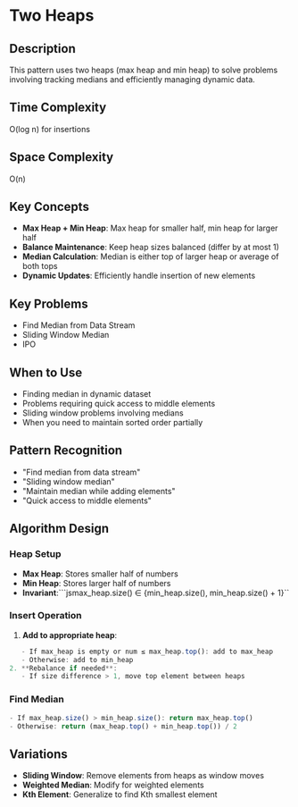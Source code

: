 # Two Heaps

## Description
This pattern uses two heaps (max heap and min heap) to solve problems involving tracking medians and efficiently managing dynamic data.

## Time Complexity
O(log n) for insertions

## Space Complexity
O(n)

## Key Concepts
- **Max Heap + Min Heap**: Max heap for smaller half, min heap for larger half
- **Balance Maintenance**: Keep heap sizes balanced (differ by at most 1)
- **Median Calculation**: Median is either top of larger heap or average of both tops
- **Dynamic Updates**: Efficiently handle insertion of new elements

## Key Problems
- Find Median from Data Stream
- Sliding Window Median
- IPO

## When to Use
- Finding median in dynamic dataset
- Problems requiring quick access to middle elements
- Sliding window problems involving medians
- When you need to maintain sorted order partially

## Pattern Recognition
- "Find median from data stream"
- "Sliding window median"
- "Maintain median while adding elements"
- "Quick access to middle elements"

## Algorithm Design

### Heap Setup
- **Max Heap**: Stores smaller half of numbers
- **Min Heap**: Stores larger half of numbers
- **Invariant**:```jsmax_heap.size() ∈ {min_heap.size(), min_heap.size() + 1}``

### Insert Operation
1. **Add to appropriate heap**:
```js
   - If max_heap is empty or num ≤ max_heap.top(): add to max_heap
   - Otherwise: add to min_heap
2. **Rebalance if needed**:
   - If size difference > 1, move top element between heaps
```

### Find Median
```js
- If max_heap.size() > min_heap.size(): return max_heap.top()
- Otherwise: return (max_heap.top() + min_heap.top()) / 2
```

## Variations
- **Sliding Window**: Remove elements from heaps as window moves
- **Weighted Median**: Modify for weighted elements
- **Kth Element**: Generalize to find Kth smallest element

